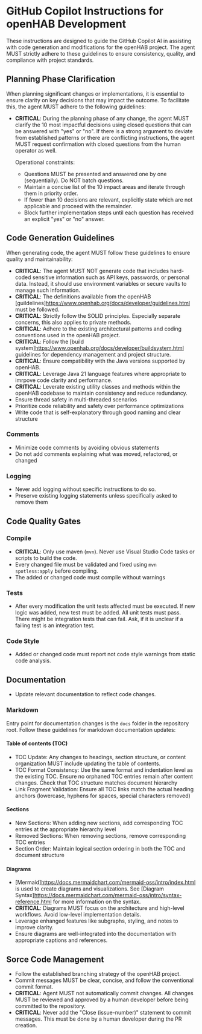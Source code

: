 # GitHub Copilot Instructions for openHAB Development
These instructions are designed to guide the GitHub Copilot AI in assisting with code generation and modifications for the openHAB project. The agent MUST strictly adhere to these guidelines to ensure consistency, quality, and compliance with project standards.

## Planning Phase Clarification

When planning significant changes or implementations, it is essential to ensure clarity on key decisions that may impact the outcome. To facilitate this, the agent MUST adhere to the following guidelines:  

- **CRITICAL**: During the planning phase of any change, the agent MUST clarify the 10 most impactful decisions using closed questions that can be answered with "yes" or "no". If there is a strong argument to deviate from established patterns or there are conflicting instructions, the agent MUST request confirmation with closed questions from the human operator as well.
  
  Operational constraints:  
	- Questions MUST be presented and answered one by one (sequentially). Do NOT batch questions.
	- Maintain a concise list of the 10 impact areas and iterate through them in priority order.
	- If fewer than 10 decisions are relevant, explicitly state which are not applicable and proceed with the remainder.
	- Block further implementation steps until each question has received an explicit "yes" or "no" answer.

## Code Generation Guidelines

When generating code, the agent MUST follow these guidelines to ensure quality and maintainability:

- **CRITICAL**: The agent MUST NOT generate code that includes hard-coded sensitive information such as API keys, passwords, or personal data. Instead, it should use environment variables or secure vaults to manage such information.
- **CRITICAL**: The definitions available from the openHAB [guildelines]<https://www.openhab.org/docs/developer/guidelines.html> must be followed.
- **CRITICAL**: Strictly follow the SOLID principles. Especially separate concerns, this also applies to private methods.
- **CRITICAL**: Adhere to the existing architectural patterns and coding conventions used in the openHAB project.
- **CRITICAL**: Follow the [build system]<https://www.openhab.org/docs/developer/buildsystem.html> guidelines for dependency management and project structure.
- **CRITICAL**: Ensure compatibility with the Java versions supported by openHAB.
- **CRITICAL**: Leverage Java 21 language features where appropriate to imrpove code clarity and performance.
- **CRITICAL**: Leverate existing utility classes and methods within the openHAB codebase to maintain consistency and reduce redundancy.
- Ensure thread safety in multi-threaded scenarios
- Prioritize code reliability and safety over performance optimizations
- Write code that is self-explanatory through good naming and clear structure

### Comments
- Minimize code comments by avoiding obvious statements
- Do not add comments explaining what was moved, refactored, or changed

### Logging
- Never add logging without specific instructions to do so.
- Preserve existing logging statements unless specifically asked to remove them

## Code Quality Gates

### Compile

- **CRITICAL**: Only use maven (`mvn`). Never use Visual Studio Code tasks or scripts to build the code.
- Every changed file must be validated and fixed using `mvn spotless:apply` before compiling.
- The added or changed code must compile without warnings

### Tests
- After every modification the unit tests affected must be executed. If new logic was added, new test must be added. All unit tests must pass. There might be integration tests that can fail. Ask, if it is unclear if a failing test is an integration test.

### Code Style
- Added or changed code must report not code style warnings from static code analysis.

## Documentation

- Update relevant documentation to reflect code changes.

### Markdown

Entry point for documentation changes is the `docs` folder in the repository root. Follow these guidelines for markdown documentation updates:

#### Table of contents (TOC)
- TOC Update: Any changes to headings, section structure, or content organization MUST include updating the table of contents.  
- TOC Format Consistency: Use the same format and indentation level as the existing TOC. Ensure no orphaned TOC entries remain after content changes. Check that TOC structure matches document hierarchy  
- Link Fragment Validation: Ensure all TOC links match the actual heading anchors (lowercase, hyphens for spaces, special characters removed)  

#### Sections
- New Sections:
	When adding new sections, add corresponding TOC entries at the appropriate hierarchy level  
- Removed Sections:
	When removing sections, remove corresponding TOC entries  
- Section Order:
	Maintain logical section ordering in both the TOC and document structure 

#### Diagrams
- [Mermaid]<https://docs.mermaidchart.com/mermaid-oss/intro/index.html> is used to create diagrams and visualizations. See [Diagram Syntax]<https://docs.mermaidchart.com/mermaid-oss/intro/syntax-reference.html> for more information on the syntax.
- **CRITICAL**: Diagrams MUST focus on the architecture and high-level workflows. Avoid low-level implementation details.
- Leverage enhanged features like subgraphs, styling, and notes to improve clarity.
- Ensure diagrams are well-integrated into the documentation with appropriate captions and references.

## Sorce Code Management

- Follow the established branching strategy of the openHAB project.
- Commit messages MUST be clear, concise, and follow the conventional commit format.
- **CRITICAL**: Agent MUST not automatically commit changes. All changes MUST be reviewed and approved by a human developer before being committed to the repository.
- **CRITICAL**: Never add the "Close (issue-number)" statement to commit messages. This must be done by a human developer during the PR creation.